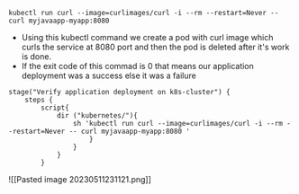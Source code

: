 
```
kubectl run curl --image=curlimages/curl -i --rm --restart=Never -- curl myjavaapp-myapp:8080
```

- Using this kubectl command we create a pod with curl image which curls the service at 8080 port and then the pod is deleted after it's work is done.
- If the exit code of this commad is 0 that means our application deployment was  a success else it was a failure

```Shell
stage("Verify application deployment on k8s-cluster") {
    steps {
        script{
            dir ("kubernetes/"){  
				sh 'kubectl run curl --image=curlimages/curl -i --rm --restart=Never -- curl myjavaapp-myapp:8080 ' 
			        }   
                }
            }
        } 
```

![[Pasted image 20230511231121.png]]